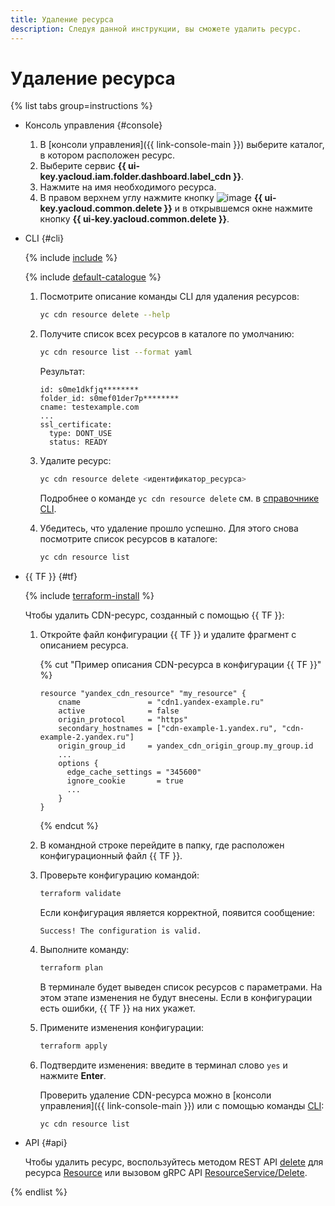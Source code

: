 ```yaml
---
title: Удаление ресурса
description: Следуя данной инструкции, вы сможете удалить ресурс.
---
```


# Удаление ресурса

{% list tabs group=instructions %}

- Консоль управления {#console}

  1. В [консоли управления]({{ link-console-main }}) выберите каталог, в котором расположен ресурс.
  1. Выберите сервис **{{ ui-key.yacloud.iam.folder.dashboard.label_cdn }}**.
  1. Нажмите на имя необходимого ресурса.
  1. В правом верхнем углу нажмите кнопку ![image](../../../_assets/console-icons/trash-bin.svg) **{{ ui-key.yacloud.common.delete }}** и в открывшемся окне нажмите кнопку **{{ ui-key.yacloud.common.delete }}**.

- CLI {#cli}

  {% include [include](../../../_includes/cli-install.md) %}

  {% include [default-catalogue](../../../_includes/default-catalogue.md) %}

  1. Посмотрите описание команды CLI для удаления ресурсов:

     ```bash
     yc cdn resource delete --help
     ```

  1. Получите список всех ресурсов в каталоге по умолчанию:

     ```bash
     yc cdn resource list --format yaml
     ```

     Результат:

     ```text
     id: s0me1dkfjq********
     folder_id: s0mef01der7p********
     cname: testexample.com
     ...
     ssl_certificate:
       type: DONT_USE
       status: READY
     ```

  1. Удалите ресурс:

     ```bash
     yc cdn resource delete <идентификатор_ресурса>
     ```

     Подробнее о команде `yc cdn resource delete`  см. в [справочнике CLI](../../../cli/cli-ref/managed-services/cdn/resource/delete.md).
  1. Убедитесь, что удаление прошло успешно. Для этого снова посмотрите список ресурсов в каталоге:

     ```bash
     yc cdn resource list
     ```

- {{ TF }} {#tf}

  {% include [terraform-install](../../../_includes/terraform-install.md) %}

  Чтобы удалить CDN-ресурс, созданный с помощью {{ TF }}:
  1. Откройте файл конфигурации {{ TF }} и удалите фрагмент с описанием ресурса.

     {% cut "Пример описания CDN-ресурса в конфигурации {{ TF }}" %}

     ```hcl
     resource "yandex_cdn_resource" "my_resource" {
         cname               = "cdn1.yandex-example.ru"
         active              = false
         origin_protocol     = "https"
         secondary_hostnames = ["cdn-example-1.yandex.ru", "cdn-example-2.yandex.ru"]
         origin_group_id     = yandex_cdn_origin_group.my_group.id
         ...
         options {
           edge_cache_settings = "345600"
           ignore_cookie       = true
           ...
         }
     }
     ```

     {% endcut %}

  1. В командной строке перейдите в папку, где расположен конфигурационный файл {{ TF }}.
  1. Проверьте конфигурацию командой:

     ```bash
     terraform validate
     ```

     Если конфигурация является корректной, появится сообщение:

     ```text
     Success! The configuration is valid.
     ```

  1. Выполните команду:

     ```bash
     terraform plan
     ```

     В терминале будет выведен список ресурсов с параметрами. На этом этапе изменения не будут внесены. Если в конфигурации есть ошибки, {{ TF }} на них укажет.
  1. Примените изменения конфигурации:

     ```bash
     terraform apply
     ```

  1. Подтвердите изменения: введите в терминал слово `yes` и нажмите **Enter**.

     Проверить удаление CDN-ресурса можно в [консоли управления]({{ link-console-main }}) или с помощью команды [CLI](../../../cli/quickstart.md):

     ```bash
     yc cdn resource list
     ```

- API {#api}

  Чтобы удалить ресурс, воспользуйтесь методом REST API [delete](../../api-ref/Resource/delete.md) для ресурса [Resource](../../api-ref/Resource/index.md) или вызовом gRPC API [ResourceService/Delete](../../api-ref/grpc/Resource/delete.md).

{% endlist %}